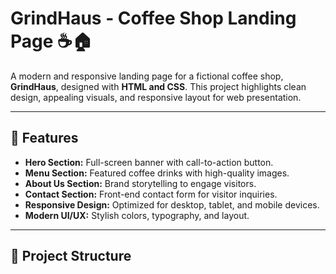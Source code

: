 # GrindHaus - Coffee Shop Landing Page ☕🏠

A modern and responsive landing page for a fictional coffee shop, **GrindHaus**, designed with **HTML and CSS**. This project highlights clean design, appealing visuals, and responsive layout for web presentation.

---

## 🌟 Features

- **Hero Section:** Full-screen banner with call-to-action button.  
- **Menu Section:** Featured coffee drinks with high-quality images.  
- **About Us Section:** Brand storytelling to engage visitors.  
- **Contact Section:** Front-end contact form for visitor inquiries.  
- **Responsive Design:** Optimized for desktop, tablet, and mobile devices.  
- **Modern UI/UX:** Stylish colors, typography, and layout.

---

## 📂 Project Structure

